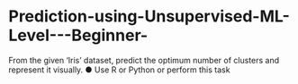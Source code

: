 # Prediction-using-Unsupervised-ML-Level---Beginner-
From the given ‘Iris’ dataset, predict the optimum number of clusters and represent it visually. ● Use R or Python or perform this task

